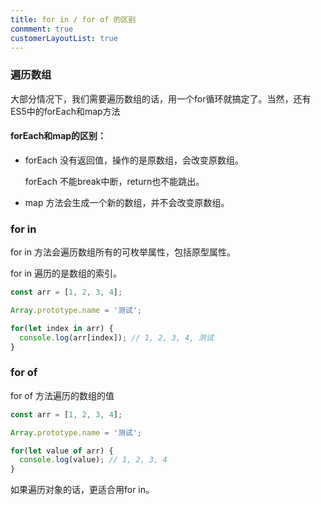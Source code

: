 ```yaml
---
title: for in / for of 的区别
conmment: true
customerLayoutList: true
---
```


### 遍历数组

大部分情况下，我们需要遍历数组的话，用一个for循环就搞定了。当然，还有ES5中的forEach和map方法

#### forEach和map的区别：

- forEach 没有返回值，操作的是原数组，会改变原数组。

  forEach 不能break中断，return也不能跳出。

- map 方法会生成一个新的数组，并不会改变原数组。


### for in

for in 方法会遍历数组所有的可枚举属性，包括原型属性。

for in 遍历的是数组的索引。

``` js
const arr = [1, 2, 3, 4];

Array.prototype.name = '测试';

for(let index in arr) {
  console.log(arr[index]); // 1, 2, 3, 4, 测试
}
```

### for of

for of 方法遍历的数组的值

``` js
const arr = [1, 2, 3, 4];

Array.prototype.name = '测试';

for(let value of arr) {
  console.log(value); // 1, 2, 3, 4
}
```


如果遍历对象的话，更适合用for in。